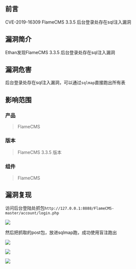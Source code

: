 ## 前言  

CVE-2019-16309 FlameCMS 3.3.5 后台登录处存在sql注入漏洞

## 漏洞简介  

Ethan发现FlameCMS 3.3.5 后台登录处存在sql注入漏洞

## 漏洞危害  

后台登录处存在sql注入漏洞，可以通过`sqlmap`直接跑出所有表

## 影响范围  

### 产品  

> FlameCMS

### 版本  

> FlameCMS 3.3.5 版本  

### 组件  

> FlameCMS  

## 漏洞复现  

访问后台登陆处抓包`http://127.0.0.1:8888/FlameCMS-master/account/login.php`

![](img/27.png)

然后把抓取的post包，放进sqlmap跑，成功使用盲注跑出

![](img/28.png)

![](img/29.png)

![](img/30.png)